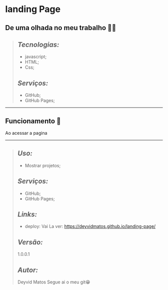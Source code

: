# landing Page
De uma olhada no meu trabalho 🐱‍🏍
---
> ## *Tecnologias:*
> - javascript;
> - HTML;
> - Css;
> ## *Serviços:*
> - GitHub;
> - GitHub Pages;

---

## Funcionamento 🔎
Ao acessar a pagina

---

> ## *Uso:*
> - Mostrar projetos;
> ## *Serviços:*
> - GitHub;
> - GitHub Pages;
> ## *Links:*
> - deploy: Vai La ver: https://deyvidmatos.github.io/landing-page/ 
> ## *Versão:*
>  1.0.0.1
> ## *Autor:*
>  Deyvid Matos
>  Segue ai o meu git😁
